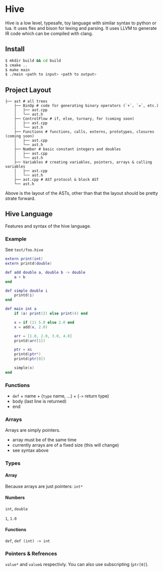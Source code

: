 # Hive

Hive is a low level, typesafe, toy language with similar syntax to python or lua. It uses flex and bison for lexing and parsing. It uses LLVM to generate IR code which can be compiled with clang. 

## Install

```bash
$ mkdir build && cd build
$ cmake ..
$ make main
$ ./main <path to input> <path to output>
```

## Project Layout

```
├── ast # all trees
    ├── BinOp # code for generating binary operators (`+`, `=`, etc.)
    │   ├── ast.cpp
    │   └── ast.h
    ├── ControlFlow # if, else, turnary, for (coming soon)
    │   ├── ast.cpp
    │   └── ast.h
    ├── Functions # functions, calls, externs, prototypes, closures (coming soon)
    │   ├── ast.cpp
    │   └── ast.h
    ├── Number # basic constant integers and doubles
    │   ├── ast.cpp
    │   └── ast.h
    ├── Variables # creating variables, pointers, arrays & calling variables
    │   ├── ast.cpp
    │   └── ast.h
    ├── ast.cpp # AST protocol & block AST
    └── ast.h
```

Above is the layout of the ASTs, other than that the layout should be pretty strate forward.

## Hive Language

Features and syntax of the hive language.

### Example

See `test/foo.hive`

```lua
extern print(int)
extern printd(double)

def add double a, double b -> double
    a + b
end

def simple double i
    printd(i)
end

def main int a
    if (a) print(2) else print(4) end

    x = if (1) 5.0 else 2.0 end
    x = add(x, 2.0)

    arr = [1.0, 2.0, 3.0, 4.0]
    printd(arr[1])

    ptr = x&
    printd(ptr*)
    printd(ptr[0])

    simple(x)
end
```

### Functions

* `def` + name + (`type` name, ...) + (`->` return type)
* body (last line is returned)
* end

### Arrays

Arrays are simply pointers. 

* array must be of the same time
* currently arrays are of a fixed size (this will change)
* see syntax above

### Types

#### Array

Because arrays are just pointers: `int*`

#### Numbers

`int`, `double`

`1`, `1.0`

#### Functions

`def`, `def (int) -> int`

### Pointers & Refrences

`value*` and `value&` respectivly. You can also use subscripting (`ptr[0]`).